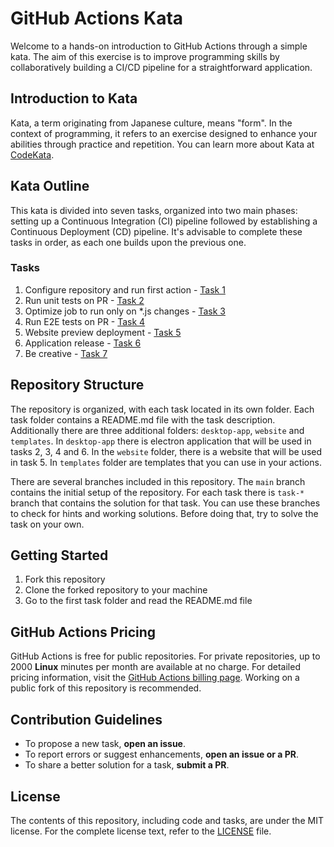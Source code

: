 # GitHub Actions Kata

Welcome to a hands-on introduction to GitHub Actions through a simple kata. The aim of this exercise is to improve programming skills by collaboratively building a CI/CD pipeline for a straightforward application.

## Introduction to Kata

Kata, a term originating from Japanese culture, means "form". In the context of programming, it refers to an exercise designed to enhance your abilities through practice and repetition. You can learn more about Kata at [CodeKata](http://codekata.com/).

## Kata Outline

This kata is divided into seven tasks, organized into two main phases: setting up a Continuous Integration (CI) pipeline followed by establishing a Continuous Deployment (CD) pipeline. It's advisable to complete these tasks in order, as each one builds upon the previous one.

### Tasks

1. Configure repository and run first action - [Task 1](./task-1/README.md)
2. Run unit tests on PR - [Task 2](./task-2/README.md)
3. Optimize job to run only on \*.js changes - [Task 3](./task-3/README.md)
4. Run E2E tests on PR - [Task 4](./task-4/README.md)
5. Website preview deployment - [Task 5](./task-5/README.md)
6. Application release - [Task 6](./task-6/README.md)
7. Be creative - [Task 7](./task-7/README.md)

## Repository Structure

The repository is organized, with each task located in its own folder. Each task folder contains a README.md file with the task description. Additionally there are three additional folders: `desktop-app`, `website` and `templates`. In `desktop-app` there is electron application that will be used in tasks 2, 3, 4 and 6. In the `website` folder, there is a website that will be used in task 5. In `templates` folder are templates that you can use in your actions.

There are several branches included in this repository. The `main` branch contains the initial setup of the repository. For each task there is `task-*` branch that contains the solution for that task. You can use these branches to check for hints and working solutions. Before doing that, try to solve the task on your own.

## Getting Started

1. Fork this repository
2. Clone the forked repository to your machine
3. Go to the first task folder and read the README.md file

## GitHub Actions Pricing

GitHub Actions is free for public repositories. For private repositories, up to 2000 **Linux** minutes per month are available at no charge. For detailed pricing information, visit the [GitHub Actions billing page](https://docs.github.com/en/billing/managing-billing-for-github-actions/about-billing-for-github-actions). Working on a public fork of this repository is recommended.

## Contribution Guidelines

- To propose a new task, **open an issue**.
- To report errors or suggest enhancements, **open an issue or a PR**.
- To share a better solution for a task, **submit a PR**.

## License

The contents of this repository, including code and tasks, are under the MIT license. For the complete license text, refer to the [LICENSE](./LICENSE) file.
